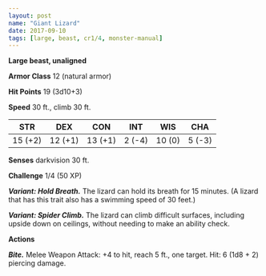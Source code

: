 ```yaml
---
layout: post
name: "Giant Lizard"
date: 2017-09-10
tags: [large, beast, cr1/4, monster-manual]
---
```


**Large beast, unaligned**

**Armor Class** 12 (natural armor)

**Hit Points** 19 (3d10+3)

**Speed** 30 ft., climb 30 ft.

|   STR   |   DEX   |   CON   |   INT   |   WIS   |   CHA   |
|:-----:|:-----:|:-----:|:-----:|:-----:|:-----:|
| 15 (+2) | 12 (+1) | 13 (+1) | 2 (-4) | 10 (0) | 5 (-3) |

**Senses** darkvision 30 ft.

**Challenge** 1/4 (50 XP)

***Variant: Hold Breath.*** The lizard can hold its breath for 15 minutes. (A lizard that has this trait also has a swimming speed of 30 feet.)

***Variant: Spider Climb.*** The lizard can climb difficult surfaces, including upside down on ceilings, without needing to make an ability check.

**Actions**

***Bite.*** Melee Weapon Attack: +4 to hit, reach 5 ft., one target. Hit: 6 (1d8 + 2) piercing damage.

